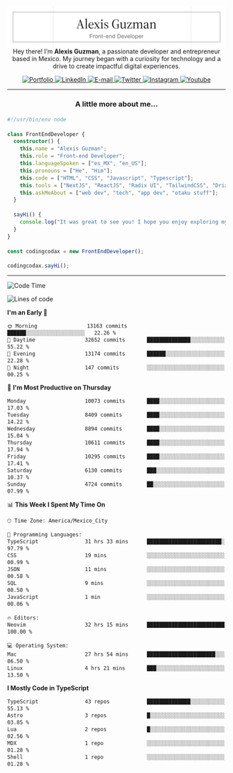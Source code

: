 <img align='right' src="./Banner.png" width="" />
<p align='center'>Hey there! I’m <strong>Alexis Guzman</strong>, a passionate developer and entrepreneur based in Mexico. My journey began with a curiosity for technology and a drive to create impactful digital experiences.</p>

<div align='center'>
  <a href='https://www.codingcodax.dev' target='_blank'>
    <img alt='Portfolio' src='https://img.shields.io/badge/Portfolio-black?logo=vercel&style=flat-square'>
  </a>
  <a href='https://linkedin.com/in/codingcodax' target='_blank'>
    <img alt='LinkedIn' src='https://img.shields.io/badge/LinkedIn-black?logo=LinkedIn&style=flat-square'>
  </a>
  <a href='mailto:hello@codingcodax.com' target='_blank'>
    <img alt='E-mail' src='https://img.shields.io/badge/Email-black?logo=Gmail&style=flat-square'>
  </a>
  <a href='https://x.com/codingcodax' target='_blank'>
    <img alt='Twitter' src='https://img.shields.io/badge/X-black?logo=X&style=flat-square'>
  </a>
  <a href='https://www.instagram.com/codingcodax' target='_blank'>
    <img alt='Instagram' src='https://img.shields.io/badge/Instagram-black?logo=Instagram&style=flat-square'>
  </a>
  <a href='https://www.youtube.com/@codingcodax' target='_blank'>
    <img alt='Youtube' src='https://img.shields.io/badge/YouTube-black?logo=Youtube&style=flat-square'>
  </a>
</div>


---

<h3 align='center'>A little more about me...</h3>

```typescript
#!/usr/bin/env node

class FrontEndDeveloper {
  constructor() {
    this.name = "Alexis Guzman";
    this.role = "Front-end Developer";
    this.languageSpoken = ["es_MX", "en_US"];
    this.pronouns = ["He", "Him"];
    this.code = ["HTML", "CSS", "Javascript", "Typescript"];
    this.tools = ["NextJS", "ReactJS", "Radix UI", "TailwindCSS", "Drizzle", "tRPC"];
    this.askMeAbout = ["web dev", "tech", "app dev", "otaku stuff"];
  }

  sayHi() {
    console.log("It was great to see you! I hope you enjoy exploring my work.");
  }
}

const codingcodax = new FrontEndDeveloper();

codingcodax.sayHi();
```

---

<!--START_SECTION:waka-->
![Code Time](http://img.shields.io/badge/Code%20Time-4%2C088%20hrs%2020%20mins-blue)

![Lines of code](https://img.shields.io/badge/From%20Hello%20World%20I%27ve%20Written-10.2%20million%20lines%20of%20code-blue)

**I'm an Early 🐤** 

```text
🌞 Morning                13163 commits       ██████░░░░░░░░░░░░░░░░░░░   22.26 % 
🌆 Daytime                32652 commits       ██████████████░░░░░░░░░░░   55.22 % 
🌃 Evening                13174 commits       ██████░░░░░░░░░░░░░░░░░░░   22.28 % 
🌙 Night                  147 commits         ░░░░░░░░░░░░░░░░░░░░░░░░░   00.25 % 
```
📅 **I'm Most Productive on Thursday** 

```text
Monday                   10073 commits       ████░░░░░░░░░░░░░░░░░░░░░   17.03 % 
Tuesday                  8409 commits        ████░░░░░░░░░░░░░░░░░░░░░   14.22 % 
Wednesday                8894 commits        ████░░░░░░░░░░░░░░░░░░░░░   15.04 % 
Thursday                 10611 commits       ████░░░░░░░░░░░░░░░░░░░░░   17.94 % 
Friday                   10295 commits       ████░░░░░░░░░░░░░░░░░░░░░   17.41 % 
Saturday                 6130 commits        ███░░░░░░░░░░░░░░░░░░░░░░   10.37 % 
Sunday                   4724 commits        ██░░░░░░░░░░░░░░░░░░░░░░░   07.99 % 
```


📊 **This Week I Spent My Time On** 

```text
🕑︎ Time Zone: America/Mexico_City

💬 Programming Languages: 
TypeScript               31 hrs 33 mins      ████████████████████████░   97.79 % 
CSS                      19 mins             ░░░░░░░░░░░░░░░░░░░░░░░░░   00.99 % 
JSON                     11 mins             ░░░░░░░░░░░░░░░░░░░░░░░░░   00.58 % 
SQL                      9 mins              ░░░░░░░░░░░░░░░░░░░░░░░░░   00.50 % 
JavaScript               1 min               ░░░░░░░░░░░░░░░░░░░░░░░░░   00.06 % 

🔥 Editors: 
Neovim                   32 hrs 15 mins      █████████████████████████   100.00 % 

💻 Operating System: 
Mac                      27 hrs 54 mins      ██████████████████████░░░   86.50 % 
Linux                    4 hrs 21 mins       ███░░░░░░░░░░░░░░░░░░░░░░   13.50 % 
```

**I Mostly Code in TypeScript** 

```text
TypeScript               43 repos            ██████████████░░░░░░░░░░░   55.13 % 
Astro                    3 repos             █░░░░░░░░░░░░░░░░░░░░░░░░   03.85 % 
Lua                      2 repos             █░░░░░░░░░░░░░░░░░░░░░░░░   02.56 % 
MDX                      1 repo              ░░░░░░░░░░░░░░░░░░░░░░░░░   01.28 % 
Shell                    1 repo              ░░░░░░░░░░░░░░░░░░░░░░░░░   01.28 % 
```




<!--END_SECTION:waka-->
